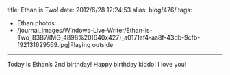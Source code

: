 title: Ethan is Two!
date: 2012/6/28 12:24:53
alias: blog/476/
tags:
- Ethan
photos:
- /journal_images/Windows-Live-Writer/Ethan-is-Two_B3B7/IMG_4898%20(640x427)_a0171af4-aa8f-43db-9cfb-f92131629569.jpg|Playing outside
---
Today is Ethan’s 2nd birthday! Happy birthday kiddo! I love you!